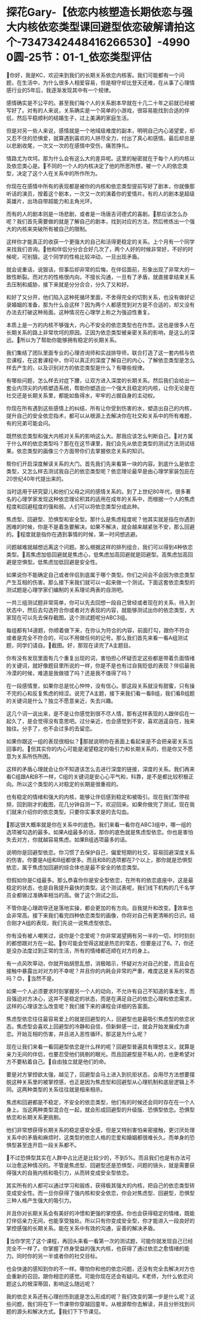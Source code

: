 # 探花Gary-【依恋内核塑造长期依恋与强大内核依恋类型课回避型依恋破解请拍这个-7347342448416266530】-49900圆-25节：01-1_依恋类型评估

🎼你好，我是KC，欢迎来到我们的长期关系依恋内核客。我们可能都有一个问题，在生活中，为什么很多人相爱容易，但是相守却比登天还难，在从事了心理情感行业的5年后，我逐渐发现其中有一个规律。

感情确实是不公平的。甚至我们每个人的关系剧本早就在十几二十年之前就已经被写好了。对有的人来说，关系确实是一个简单的小游戏，很容易能找到合适的伴侣，然后平稳顺利的结婚生子，过上美满的家庭生活。

但是对另一些人来说，感情就是一个地域级难度的副本，明明自己内心渴望爱，却又忍不住的恐惧爱，就算遇到喜欢的人拼尽全力，付出了真心和感情。最后却总是以悲剧收尾，一次又一次的在感情中受伤，痛苦挣扎。

情路尤为坎坷。那为什么会有这么大的差异呢。这里的秘密就在于每个人的内核以及依恋类心是。🎼不同的一个人的内核决定了他的所思所想，被一个人的依恋类型，决定了这个人在关系中的所作所为。

你现在在感情中所有的表现都是被你的内核和依恋类型提前写好了剧本，你就像那听话的演员，按着这个剧本，一次又一次的演着你的爱情片。有的人的剧本是超级英雄片，出场自带超能力和主角光环。

而有的人的剧本则是一场悲剧，或者是一场唐吉诃德式的喜剧。🎼那应该怎么办呢？我们首先需要做的就是了解自己的剧本，找到对应的方法，然后修炼出一个强大的内核来突破所有被自己的限制。

这样你才能真正的收获一个更强大的自己和活得更稳定的关系。上个月有一个同学来找我们咨询。🎼他和伴侣分分合合好几次了，两个人好的时候非常好，不好的时候呢，可别狠。这个同学的性格比较冲动，一旦出现矛盾。

就会说重话，说狠话，但事后却非常的后悔，在伴侣面前，形象出现了非常大的一致性断裂。而对方的性格很内向，不擅长沟通，一旦有了矛盾，就直接拿结束关系去压制和威胁，接下来就是分分合合，分久了又和好。

和好了又分开，他们陷入这种死循环里面，不舍得完全的切割关系，也没有做好记录婚姻的准备，那为什么会这样？因为两个人都感觉到对方是不合适的，却又没有办法去打破这种局面。这种情况在心理学上称之为强迫性重复。

本质上是一方的内核不够强大，内心不安全的依恋类型也在作祟。这也是很多人在长期关系的路上非常坎坷的原因。正因为依恋类型被亲密关系的影响，是这么的深远。🎼所以为了帮助你能够拥有稳定的长期关系。

我们集结了团队里面专业的心理咨询师和实战排导师，联合打造了这一套内核与依恋课程，在这套课程中，你可以真正的深度了解自己的内心，了解依恋类型是怎么样去产生的，以及识别对方的依恋类型是什么？有哪些规律。

有哪些问题，怎么样去对症下腰，让双方进入深度的长期关系。然后我们会给出一套业内顶尖的内核塑造系统，帮助你塑造出一个强大且稳定的内核，让你无论是在社交还是长期关系里，都能如鱼得水，牢牢的占据自身的主动权。

你现在所有遇到这些感情上的纠结，所有让你受到伤害的水，塑造出自己的内核，提升自己的安全依恋指术，都可以从根源上去解决你在社交和关系中的所有难题，有的兄弟可能会问。

既然依恋类型和强大内核对关系的影响这么大。那我应该怎么判断自己。🎼对方属于什么样的依恋类型吗？那在在这节课里，我们会先从依恋类型的测试方法测试结果。依恋类型的画像三个方面带你们去掌握依恋关系的知识。

帮你们开启深度解读关系的大门。首先我们先来看第一块的内容。到底什么是依恋类型，又怎么样去测试我自己的依恋类型呢？依恋理论最早是由心理学家装包庇在20世纪40年代提出来的。

当时适用于研究婴儿和他们父母之间的感情关系的。到了上世纪80年代，很多著名的心理学家发现这种依恋理论积其的适用在成年的关系中，而根据一个人的焦虑程度和回避程度的强和弱。人们可以将依恋类型分成此种。

焦虑型、回避型、恐惧型和安全型。那什么是焦虑程度呢？他其实就是指在你遇到困难的时候，你是不是着急要解决。如果不解决，就会越来越紧张不安，那么回避的。🎼程度就是指你在遇到事情的时候，第一时间想逃避。

问题越难就越想远离这个问题。那么根据这样的排列组合，我们可以得到4种依恋类型。🎼高焦虑加低回避就是焦虑心，低焦虑加高回避就是回避型。高焦虑加高回避是空惧型。低焦虑加低回避是安全性。

如果说你不能确定自己或者伴侣到底属于哪个类型。你们之间会不会因为依恋类型产生互相的伤害。那么接下来我们就可以一起来做一个测试。下面这套依恋类型的测试题是心理学家们编制的关系理论两表的自测吧。

一共三组测试题非常简单，你可以先去回想一段自己曾经或者现在的关系，待入到状态中，然后去勾选符合你或者对方表现的内容，就能够测试出你的依恋类型，大家现在可以先去保存截图。这个测试题呢分ABC3组。

每组都有14道题，你顺着做下来，在你认为符合的内容，前面打勾，跟你不符合或者是完全不符合的，可以不用做任何的记号。那么我们首先来看一看A组测试题，同学们请自。🎼截图。好，那现在读完了A主题目。

你有没有发现里面有几个重复出现的词，害怕担心怀疑否定这些都是带着负面情绪的关键词，就好像题目里所说的一样，你是不是也有过自我贬低的表现？伴侣最我冷漠的时候，难道是我做错了吗？还是我不值得了吗？

在一段感情里，如果你总是忧心忡忡，没有信心。那这段关系就没有甜蜜，只有操不完的心和反复焦虑的倾涩。说完了A主题，接下来我们看一看B组，我们看B组题的关键词是什么？独立不愿意亲近，失去兴趣。

这几个词一说出来，是不是让你感觉到很不尽人情，那有这样表现的人跟伴侣在一起久了，是会觉得没有意思吧。过分亲近，也会感觉到不安，喜欢逍遥自在，独来独往。分手了，也不会过多的去留恋。

如果你跟这一组的表现很相似？🎼那就说明你在表面上看起来是不会把亲密关系当回事的。🎼但其实你的内心可能是渴望稳定的吸引力和长期关系的，但是你又不愿意为关系所伤所困。

这样的矛盾心理就会让你不知道该怎么去进行深度的链接，深度的关系。我们再来看C组跟A和B不一样，C组的关键词是安心心平气和，科靠，是不是都比较积极正向。所以这个类型的人对稳定的长期是很重视的。

也有稳定的情绪和强大的内核，能够让伴侣感到稳定和被吸引。现在我们暂停视频，回到刚才的截图，花几分钟自测一下。欢迎回来。如果你做完了测试，现在我们就来介绍你的依恋类型。只要你实事求是的去勾血。

🎼那这很大概率就是你在关系中的底色。我们来看一看你在ABC3组中，哪一组的选项被勾选的最多。如果A组最多的话，那你的底色就是焦虑型依恋。你也是害怕失去对方，你就越容易焦虑。如果B组选项最多的话。

说明你是回避型依恋。你习惯了去保护自己，偏爱短期的社交，容易回避深度关系的伤害。你要是A组和B组都很多。而且和B的选项都在7个以上，那你就是恐惧型依恋，属于焦虑加回避的综合体也是最不安全的依恋类型。

但假如你是C组最多。那么恭喜你你是安全型依恋，在所有的依恋底座中，这是最稳定的状态，也是自我提升最快的类型。这个测试表呢，我们线下机构的几千名学员全都做过准确率相当的高。做了这个测试之后。

不管你是心理疏导还是落地实操，都会更加的有方向。自我提升和改变。🎼效率也会非常高。接下来我们看完四种依恋类型的画像，你将对自己有更清晰的日识。结合刚才A组的表现，我们先说一说焦虑型依恋。

你有没有被人嘲笑过，说你是个恋爱呢？你非常渴望拥有另一半的一切，时时刻刻的都想跟对方在一起。🎼你可能会觉得这就是热恋的常态，但要是过了6。7，你还是没办法度过到正常的生活，所有的情绪都还顺在对方的身上。

有一点风吹草动，你就开始胡思乱想，消极暗示，怀疑对方对自己的爱，而且会在接触中暴露出对对方的不幸呢？并且你的内耗会非常的严重，难度这是关系的常态吗？😊，🎼当然不是。

如果一个人必须要求时刻掌握另一个人的动向，不允许有自己不知道的事发生，而且强迫对方决心，这并不是稳定的状态，而是在满足自己的依恋心理和依恋需求，这样的心理该怎么改变呢？我们接下来的课程会详细的告富面。

焦虑型依恋往往最容易爱上的就是回避型的人，回避型也是最吸引焦虑型的依恋状态。焦虑型会喜欢上回避型的冷静和自信，但新鲜感一过，就会开始发展成为虐恋。开始互相的伤害，并且进入恶性循环。那这是为什么呢？

现在让我们来看一看回避型依恋是什么样的呢？回避型普遍具有理想主义，就算是亲力无间的伴侣，也要忍受他们挑剔的眼光。而且回避型是不粘人的，也更希望对方不要粘着自己。🎼自由独立就是他们的命。

要是对方掌控欲太强，越见了，回避型会马上进入到抗拒状态，会用尽方法想要摆脱这种关系里的被掌控感，也正是因为焦虑型和回避型从心理机制和底层逻辑上不同。这两种类型的关系往往就是相来相杀。

焦虑和回避都是不稳定，不安全的依恋类型，他们有的时候还会同时存在在一个人身上。当这两种类型混合在一起，就会形成回避型的升级版、恐惧型依恋。恐惧型依恋和长期关系更挑剔。

他们非常想获得长期关系的稳定感安全感，但是又特别害怕亲密接触，更讨厌处理关系中的矛盾和麻烦时，这类型的依恋人格的恋爱和婚姻都很难长久。而单身的恐惧型甚至连开启一段关系都不。

🎼不过恐惧型其实在人群中占比还是比较少的，不到5%。而且我们也是有办法可以治愈这种情况的。不管是焦虑型、回避型还是恐惧型，问题的镜头，就是需要获得强大的自我内核和吸引力，从而转变成安全型依恋。

其实所有的人都可以通过学习和锻炼，获得极其强大的内核，把自己的依恋类型转变成安全性。而一旦你获得了强内核和安全依恋，你会对焦虑型、回避型，恐惧型三种人格产生强大的吸引力。

并且你对长期关系会有美好的冲憬和更强的掌控感。你也会获得稳定的情绪，既能灯伴侣亲力无间，也能享受独处。所以只有你变成安全型，你才能进入一段良好的掌控感强的长期关系。能在关系中有效的沟通，妥善的解决矛盾。

🎼当你学完了这个课程，再回头来看一看第一次的测试题，可能你就发现自己已经完全不一样了。你掌握了终身受益的强大内核，也获得了通过依恋之愈情绪的能力。同时你的另一半或者你的社交目标。

也会快速的感知到你的不一样。哪怕你和他的依恋问题，还没有完全去解决对方也会重新的召回，跟你相恋的感觉。可能你现在还会有疑问。K老师，为什么依恋问题这么的根深蒂固，影响这么随远呢？

我的依恋关系还有心理创伤到底是怎么形成的呢？我们改变的第一步是什么呢？这些问题，我们将在下一节课带你穿越回童年。从根源帮你去解读，并且分析找到问题的源头和解决方式。🎼我们下下节课见。

